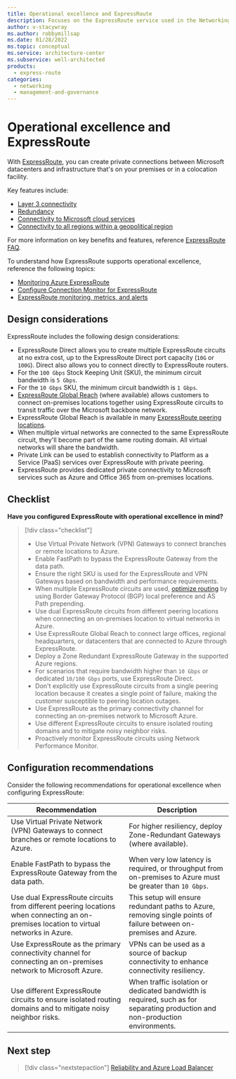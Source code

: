 ```yaml
---
title: Operational excellence and ExpressRoute
description: Focuses on the ExpressRoute service used in the Networking solution to provide best-practice, design considerations, and configuration recommendations related to Operational excellence.
author: v-stacywray
ms.author: robbymillsap
ms.date: 01/28/2022
ms.topic: conceptual
ms.service: architecture-center
ms.subservice: well-architected
products:
  - express-route
categories:
  - networking
  - management-and-governance
---
```


# Operational excellence and ExpressRoute

With [ExpressRoute](/azure/expressroute/), you can create private connections between Microsoft datacenters and infrastructure that's on your premises or in a colocation facility.

Key features include:

- [Layer 3 connectivity](/azure/expressroute/expressroute-introduction#layer-3-connectivity)
- [Redundancy](/azure/expressroute/expressroute-introduction#redundancy)
- [Connectivity to Microsoft cloud services](/azure/expressroute/expressroute-introduction#connectivity-to-microsoft-cloud-services)
- [Connectivity to all regions within a geopolitical region](/azure/expressroute/expressroute-introduction#connectivity-to-all-regions-within-a-geopolitical-region)

For more information on key benefits and features, reference [ExpressRoute FAQ](/azure/expressroute/expressroute-faqs).

To understand how ExpressRoute supports operational excellence, reference the following topics:

- [Monitoring Azure ExpressRoute](/azure/expressroute/monitor-expressroute)
- [Configure Connection Monitor for ExpressRoute](/azure/expressroute/how-to-configure-connection-monitor)
- [ExpressRoute monitoring, metrics, and alerts](/azure/expressroute/expressroute-monitoring-metrics-alerts)

## Design considerations

ExpressRoute includes the following design considerations:

- ExpressRoute Direct allows you to create multiple ExpressRoute circuits at no extra cost, up to the ExpressRoute Direct port capacity (`10G` or `100G`). Direct also allows you to connect directly to ExpressRoute routers.
- For the `100 Gbps` Stock Keeping Unit (SKU), the minimum circuit bandwidth is `5 Gbps`.
- For the `10 Gbps` SKU, the minimum circuit bandwidth is `1 Gbps`.
- [ExpressRoute Global Reach](/azure/expressroute/expressroute-global-reach) (where available) allows customers to connect on-premises locations together using ExpressRoute circuits to transit traffic over the Microsoft backbone network.
- ExpressRoute Global Reach is available in many [ExpressRoute peering locations](/azure/expressroute/expressroute-global-reach#availability).
- When multiple virtual networks are connected to the same ExpressRoute circuit, they'll become part of the same routing domain. All virtual networks will share the bandwidth.
- Private Link can be used to establish connectivity to Platform as a Service (PaaS) services over ExpressRoute with private peering.
- ExpressRoute provides dedicated private connectivity to Microsoft services such as Azure and Office 365 from on-premises locations.

## Checklist

**Have you configured ExpressRoute with operational excellence in mind?**

> [!div class="checklist"]
> - Use Virtual Private Network (VPN) Gateways to connect branches or remote locations to Azure.
> - Enable FastPath to bypass the ExpressRoute Gateway from the data path.
> - Ensure the right SKU is used for the ExpressRoute and VPN Gateways based on bandwidth and performance requirements.
> - When multiple ExpressRoute circuits are used, [optimize routing](/azure/expressroute/expressroute-optimize-routing) by using Border Gateway Protocol (BGP) local preference and AS Path prepending.
> - Use dual ExpressRoute circuits from different peering locations when connecting an on-premises location to virtual networks in Azure.
> - Use ExpressRoute Global Reach to connect large offices, regional headquarters, or datacenters that are connected to Azure through ExpressRoute.
> - Deploy a Zone Redundant ExpressRoute Gateway in the supported Azure regions.
> - For scenarios that require bandwidth higher than `10 Gbps` or dedicated `10/100 Gbps` ports, use ExpressRoute Direct.
> - Don't explicitly use ExpressRoute circuits from a single peering location because it creates a single point of failure, making the customer susceptible to peering location outages.
> - Use ExpressRoute as the primary connectivity channel for connecting an on-premises network to Microsoft Azure.
> - Use different ExpressRoute circuits to ensure isolated routing domains and to mitigate noisy neighbor risks.
> - Proactively monitor ExpressRoute circuits using Network Performance Monitor.

## Configuration recommendations

Consider the following recommendations for operational excellence when configuring ExpressRoute:

|Recommendation|Description|
|--------------|-----------|
|Use Virtual Private Network (VPN) Gateways to connect branches or remote locations to Azure.|For higher resiliency, deploy Zone-Redundant Gateways (where available).|
|Enable FastPath to bypass the ExpressRoute Gateway from the data path.|When very low latency is required, or throughput from on-premises to Azure must be greater than `10 Gbps`.|
|Use dual ExpressRoute circuits from different peering locations when connecting an on-premises location to virtual networks in Azure.|This setup will ensure redundant paths to Azure, removing single points of failure between on-premises and Azure.|
|Use ExpressRoute as the primary connectivity channel for connecting an on-premises network to Microsoft Azure.|VPNs can be used as a source of backup connectivity to enhance connectivity resiliency.|
|Use different ExpressRoute circuits to ensure isolated routing domains and to mitigate noisy neighbor risks.|When traffic isolation or dedicated bandwidth is required, such as for separating production and non-production environments.|

## Next step

> [!div class="nextstepaction"]
> [Reliability and Azure Load Balancer](../azure-load-balancer/reliability.md)
